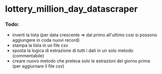 # lottery_million_day_datascraper

### Todo:
 - inverti la lista (per data crescente => dal primo all'ultimo cosi si possono aggiungere in coda nuovi record)
 - stampa la lista in un file csv
 - sposta la logica di estrazione di tutti i dati in un solo metodo (commentabile)
 - creare nuovo metodo che preleva solo le estrazioni del giorno prima (per aggiurnare il file csv)